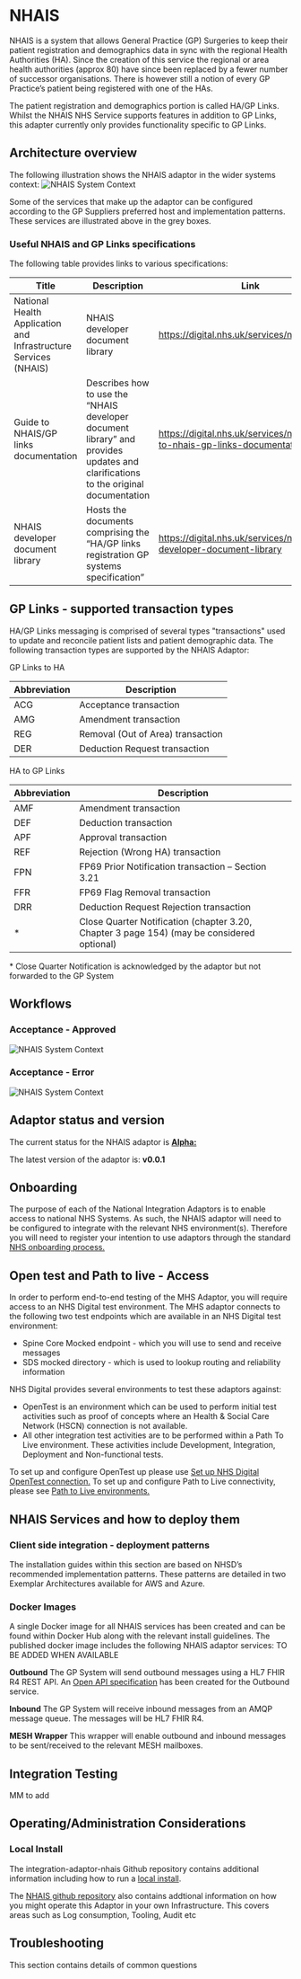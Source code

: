 # NHAIS

NHAIS is a system that allows General Practice (GP) Surgeries to keep their patient registration and demographics data in sync with the regional Health Authorities (HA). Since the creation of this service the regional or area health authorities (approx 80) have since been replaced by a fewer number of successor organisations. There is however still a notion of every GP Practice’s patient being registered with one of the HAs.

The patient registration and demographics portion is called HA/GP Links. Whilst the NHAIS NHS Service supports features in addition to GP Links, this adapter currently only provides functionality specific to GP Links.

## Architecture overview

The following illustration shows the NHAIS adaptor in the wider systems context:
![NHAIS System Context](../img/NHAIS%20Arc%20Overview.png)

Some of the services that make up the adaptor can be configured according to the GP Suppliers preferred host and implementation patterns.  These services are illustrated above in the grey boxes.

### Useful NHAIS and GP Links specifications

The following table provides links to various specifications:

Title | Description | Link
------------ | ------------- | -------------
National Health Application and Infrastructure Services (NHAIS) | NHAIS developer document library | https://digital.nhs.uk/services/nhais
Guide to NHAIS/GP links documentation | Describes how to use the “NHAIS developer document library” and provides updates and clarifications to the original documentation | https://digital.nhs.uk/services/nhais/guide-to-nhais-gp-links-documentation
NHAIS developer document library | Hosts the documents comprising the “HA/GP links registration GP systems specification” | https://digital.nhs.uk/services/nhais/nhais-developer-document-library

## GP Links - supported transaction types

HA/GP Links messaging is comprised of several types "transactions" used to update and reconcile patient lists and 
patient demographic data. The following transaction types are supported by the NHAIS Adaptor:

GP Links to HA

| Abbreviation | Description 
|--------------|-------------
| ACG          | Acceptance transaction  
| AMG          | Amendment transaction  
| REG          | Removal (Out of Area) transaction  
| DER          | Deduction Request transaction  

HA to GP Links 

| Abbreviation | Description 
|--------------|-------------
| AMF          | Amendment transaction  
| DEF          | Deduction transaction  
| APF          | Approval transaction  
| REF          | Rejection (Wrong HA) transaction  
| FPN          | FP69 Prior Notification transaction – Section 3.21  
| FFR          | FP69 Flag Removal transaction  
| DRR          | Deduction Request Rejection transaction  
| *            | Close Quarter Notification (chapter 3.20, Chapter 3 page 154) (may be considered optional)

\* Close Quarter Notification is acknowledged by the adaptor but not forwarded to the GP System

## Workflows

### Acceptance - Approved

![NHAIS System Context](../img/High-level%20Acceptance%20Workflow,%20Approved.png)

### Acceptance - Error

![NHAIS System Context](../img/High-level%20Acceptance%20Workflow,%20Error.png)

## Adaptor status and version

The current status for the NHAIS adaptor is [**Alpha:**](https://digital.nhs.uk/developer/guides-and-documentation/reference-guide)

The latest version of the adaptor is: **v0.0.1**

## Onboarding
The purpose of each of the National Integration Adaptors is to enable access to national NHS Systems.  As such, the NHAIS adaptor will need to be configured to integrate with the relevant NHS environment(s).  Therefore you will need to register your intention to use adaptors through the standard [NHS onboarding process.](https://digital.nhs.uk/developer/guides-and-documentation/onboarding-process)

## Open test and Path to live - Access
In order to perform end-to-end testing of the MHS Adaptor, you will require access to an NHS Digital test environment. The MHS adaptor connects to the following two test endpoints which are available in an NHS Digital test environment:
- Spine Core Mocked endpoint - which you will use to send and receive messages
- SDS mocked directory - which is used to lookup routing and reliability information

NHS Digital provides several environments to test these adaptors against:
- OpenTest is an environment which can be used to perform initial test activities such as proof of concepts where an Health & Social Care Network (HSCN) connection is not available.
- All other integration test activities are to be performed within a Path To Live environment. These activities include Development, Integration, Deployment and Non-functional tests.

To set up and configure OpenTest up please use [Set up NHS Digital OpenTest connection.](https://digital.nhs.uk/services/path-to-live-environments/opentest-environment)
To set up and configure Path to Live connectivity, please see [Path to Live environments.](https://digital.nhs.uk/services/path-to-live-environments)

## NHAIS Services and how to deploy them

### Client side integration - deployment patterns
The installation guides within this section are based on NHSD’s recommended implementation patterns.  These patterns are detailed in two Exemplar Architectures available for AWS and Azure. 

### Docker Images
A single Docker image for all NHAIS services has been created and can be found within Docker Hub along with the relevant install guidelines.  The published docker image includes the following NHAIS adaptor services:  TO BE ADDED WHEN AVAILABLE

**Outbound**
The GP System will send outbound messages using a HL7 FHIR R4 REST API.  An [Open API specification]((https://github.com/nhsconnect/integration-adaptor-nhais/tree/develop/specification)) has been created for the Outbound service. 

**Inbound**
The GP System will receive inbound messages from an AMQP message queue. The messages will be HL7 FHIR R4.

**MESH Wrapper**
This wrapper will enable outbound and inbound messages to be sent/received to the relevant MESH mailboxes. 

## Integration Testing
MM to add

## Operating/Administration Considerations

### Local Install
The integration-adaptor-nhais Github repository contains additional information including how to run a [local install](https://github.com/nhsconnect/integration-adaptor-nhais#Development).

The [NHAIS github repository](https://github.com/nhsconnect/integration-adaptor-nhais/tree/develop/pipeline) also contains addtional information on how you might operate this Adaptor in your own Infrastructure.  This covers areas such as Log consumption, Tooling, Audit etc 

## Troubleshooting
This section contains details of common questions
